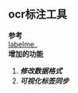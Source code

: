 ## ocr标注工具

**参考**  
[labelme](https://github.com/wkentaro/labelme)_    
**增加的功能**  
1. ***修改数据格式***  
2. ***可视化标签同步***
